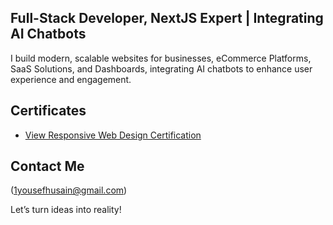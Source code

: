 ## Full-Stack Developer, NextJS Expert | Integrating AI Chatbots

I build modern, scalable websites for businesses, eCommerce Platforms, SaaS Solutions, and Dashboards, integrating AI chatbots to enhance user experience and engagement.

## Certificates
- [View Responsive Web Design Certification](https://www.freecodecamp.org/certification/yousefhusain/responsive-web-design)

## Contact Me
(1yousefhusain@gmail.com)

Let’s turn ideas into reality!
